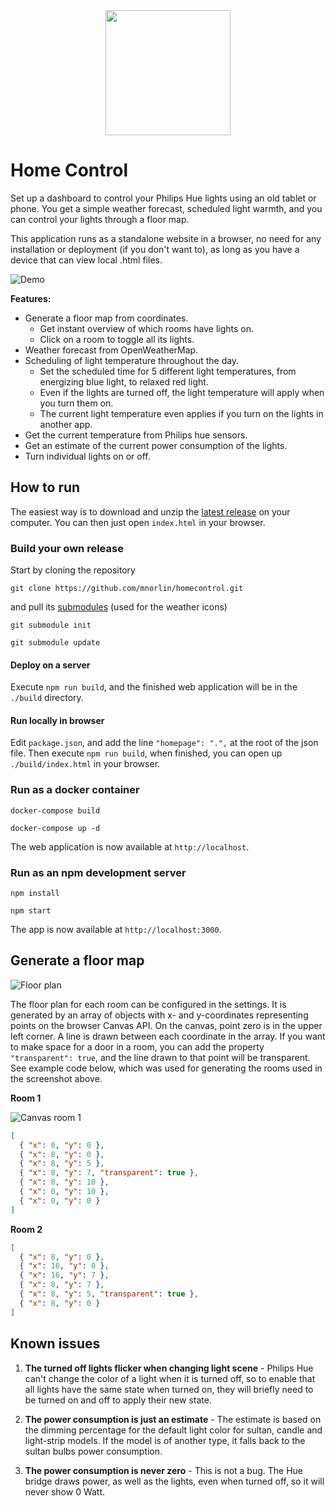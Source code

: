 <div align="center"><img width="200px" src="public/img/icons/icon.svg" /></div>

# Home Control

Set up a dashboard to control your Philips Hue lights using an old tablet or phone. You get a simple weather forecast, scheduled light warmth, and you can control your lights through a floor map.

This application runs as a standalone website in a browser, no need for any installation or deployment (if you don't want to), as long as you have a device that can view local .html files.

![Demo](docs/demo.gif "Demo")

**Features:**

- Generate a floor map from coordinates.
  - Get instant overview of which rooms have lights on.
  - Click on a room to toggle all its lights.
- Weather forecast from OpenWeatherMap.
- Scheduling of light temperature throughout the day.
  - Set the scheduled time for 5 different light temperatures, from energizing blue light, to relaxed red light.
  - Even if the lights are turned off, the light temperature will apply when you turn them on.
  - The current light temperature even applies if you turn on the lights in another app.
- Get the current temperature from Philips hue sensors.
- Get an estimate of the current power consumption of the lights.
- Turn individual lights on or off.

## How to run

The easiest way is to download and unzip the [latest release](https://github.com/mnorlin/homecontrol/releases/latest) on your computer. You can then just open `index.html` in your browser.

### Build your own release

Start by cloning the repository

`git clone https://github.com/mnorlin/homecontrol.git`

and pull its [submodules](https://github.com/erikflowers/weather-icons) (used for the weather icons)

`git submodule init`

`git submodule update`

#### Deploy on a server

Execute `npm run build`, and the finished web application will be in the `./build` directory.

#### Run locally in browser

Edit `package.json`, and add the line `"homepage": ".",` at the root of the json file. Then execute `npm run build`, when finished, you can open up `./build/index.html` in your browser.

### Run as a docker container

`docker-compose build`

`docker-compose up -d`

The web application is now available at `http://localhost`.

### Run as an npm development server

`npm install`

`npm start`

The app is now available at `http://localhost:3000`.

## Generate a floor map

![Floor plan](docs/floor-plan-example.png "Floor plan")

The floor plan for each room can be configured in the settings. It is generated by an array of objects with x- and y-coordinates representing points on the browser Canvas API. On the canvas, point zero is in the upper left corner.
A line is drawn between each coordinate in the array. If you want to make space for a door in a room, you can add the property `"transparent": true`, and the line drawn to that point will be transparent. See example code below, which was used for generating the rooms used in the screenshot above.

**Room 1**

![Canvas room 1](docs/canvas.png "Canvas room 1")

```json
[
  { "x": 0, "y": 0 },
  { "x": 8, "y": 0 },
  { "x": 8, "y": 5 },
  { "x": 8, "y": 7, "transparent": true },
  { "x": 8, "y": 10 },
  { "x": 0, "y": 10 },
  { "x": 0, "y": 0 }
]
```

**Room 2**

```json
[
  { "x": 8, "y": 0 },
  { "x": 16, "y": 0 },
  { "x": 16, "y": 7 },
  { "x": 8, "y": 7 },
  { "x": 8, "y": 5, "transparent": true },
  { "x": 8, "y": 0 }
]
```

## Known issues

1. **The turned off lights flicker when changing light scene** - Philips Hue can't change the color of a light when it is turned off, so to enable that all lights have the same state when turned on, they will briefly need to be turned on and off to apply their new state.

2. **The power consumption is just an estimate** - The estimate is based on the dimming percentage for the default light color for sultan, candle and light-strip models. If the model is of another type, it falls back to the sultan bulbs power consumption.

3. **The power consumption is never zero** - This is not a bug. The Hue bridge draws power, as well as the lights, even when turned off, so it will never show 0 Watt.

